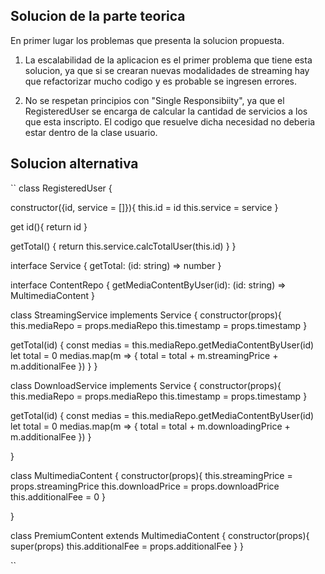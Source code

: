 ## Solucion de la parte teorica

En primer lugar los problemas que presenta la solucion propuesta. 

1) La escalabilidad de la aplicacion es el primer problema que tiene esta solucion, ya que si se crearan nuevas modalidades de streaming hay que refactorizar mucho codigo y es probable se ingresen errores.

2) No se respetan principios con "Single Responsibiity", ya que el RegisteredUser se encarga de calcular la cantidad de servicios a los que esta inscripto. El codigo que resuelve dicha necesidad no deberia estar dentro de la clase usuario.

## Solucion alternativa

``
class RegisteredUser {
  
  constructor({id, service = []}){
    this.id = id
    this.service = service
  }

  get id(){
    return id
  }

  getTotal() {
    return this.service.calcTotalUser(this.id)
  }
}

interface Service {
  getTotal: (id: string) => number
}

interface ContentRepo {
  getMediaContentByUser(id): (id: string) => MultimediaContent
}

class StreamingService implements Service {
  constructor(props){
    this.mediaRepo = props.mediaRepo
    this.timestamp = props.timestamp
  }

  getTotal(id) {
    const medias = this.mediaRepo.getMediaContentByUser(id)
    let total = 0
    medias.map(m => {
      total = total + m.streamingPrice + m.additionalFee
    })
  }
}

class DownloadService implements Service {
  constructor(props){
    this.mediaRepo = props.mediaRepo
    this.timestamp = props.timestamp
  }

  getTotal(id) {
    const medias = this.mediaRepo.getMediaContentByUser(id)
    let total = 0
    medias.map(m => {
      total = total + m.downloadingPrice + m.additionalFee
    })
  }

}

class MultimediaContent {
  constructor(props){
    this.streamingPrice = props.streamingPrice
    this.downloadPrice = props.downloadPrice
    this.additionalFee = 0
  }

  
}

class PremiumContent extends MultimediaContent {
  constructor(props){
    super(props)
    this.additionalFee = props.additionalFee
  }
}

``
